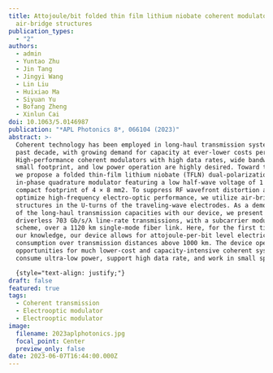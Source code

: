 ```yaml
---
title: Attojoule/bit folded thin film lithium niobate coherent modulators using
  air-bridge structures
publication_types:
  - "2"
authors:
  - admin
  - Yuntao Zhu
  - Jin Tang
  - Jingyi Wang
  - Lin Liu
  - Huixiao Ma
  - Siyuan Yu
  - Bofang Zheng
  - Xinlun Cai
doi: 10.1063/5.0146987
publication: "*APL Photonics 8*, 066104 (2023)"
abstract: >-
  Coherent technology has been employed in long-haul transmission systems in the
  past decade, with growing demand for capacity at ever-lower costs per bit.
  High-performance coherent modulators with high data rates, wide bandwidth,
  small footprint, and low power operation are highly desired. Toward this end,
  we propose a folded thin-film lithium niobate (TFLN) dual-polarization
  in-phase quadrature modulator featuring a low half-wave voltage of 1 V and a
  compact footprint of 4 × 8 mm2. To suppress RF wavefront distortion and
  optimize high-frequency electro-optic performance, we utilize air-bridge
  structures in the U-turns of the traveling-wave electrodes. As a demonstration
  of the long-haul transmission capacities with our device, we present
  driverless 703 Gb/s/λ line-rate transmissions, with a subcarrier modulation
  scheme, over a 1120 km single-mode fiber link. Here, for the first time, to
  our knowledge, our device allows for attojoule-per-bit level electrical energy
  consumption over transmission distances above 1000 km. The device opens
  opportunities for much lower-cost and capacity-intensive coherent systems that
  consume ultra-low power, support high data rate, and work in small spaces.

  {style="text-align: justify;"}
draft: false
featured: true
tags:
  - Coherent transmission
  - Electrooptic modulator
  - Electrooptic modulator
image:
  filename: 2023aplphotonics.jpg
  focal_point: Center
  preview_only: false
date: 2023-06-07T16:44:00.000Z
---
```

